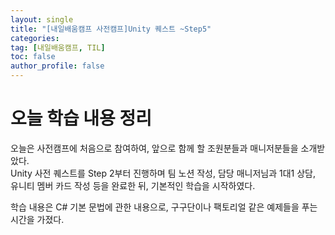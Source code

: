 ```yaml
---
layout: single
title: "[내일배움캠프 사전캠프]Unity 퀘스트 ~Step5"
categories:
tag: [내일배움캠프, TIL]
toc: false
author_profile: false
---
```


# 오늘 학습 내용 정리

오늘은 사전캠프에 처음으로 참여하여, 앞으로 함께 할 조원분들과 매니저분들을 소개받았다. <br/>
Unity 사전 퀘스트를 Step 2부터 진행하며 팀 노션 작성, 담당 매니저님과 1대1 상담, 유니티 멤버 카드 작성 등을 완료한 뒤, 기본적인 학습을 시작하였다.

학습 내용은 C# 기본 문법에 관한 내용으로, 구구단이나 팩토리얼 같은 예제들을 푸는 시간을 가졌다.
